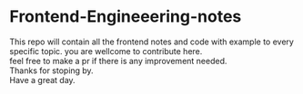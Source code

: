 # Frontend-Engineeering-notes
This repo will contain all the frontend notes and code with example to every specific topic.
you are wellcome to contribute here.<br>
feel free to make a pr if there is any improvement needed.<br>
Thanks for stoping by.<br>
Have a great day.
